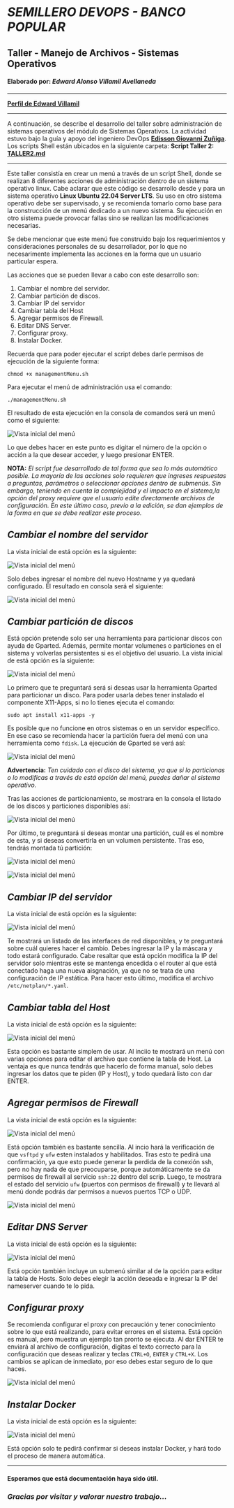 # ***SEMILLERO DEVOPS - BANCO POPULAR***
## **Taller - Manejo de Archivos - Sistemas Operativos**
#### **Elaborado por:** *Edward Alonso Villamil Avellaneda*
-------------

[**Perfil de Edward Villamil**](https://eavillamila.github.io/Personal-Profile-Edward-Villamil/)

-------------
A continuación, se describe el desarrollo del taller sobre administración de sistemas operativos del módulo de Sistemas Operativos. La actividad estuvo bajo la guía y apoyo del ingeniero DevOps [**Edisson Giovanni Zuñiga**](https://giovanemere.github.io/Edisson-Giovanni-Z-Lopez/). Los scripts Shell están ubicados en la siguiente carpeta:
**Script Taller 2:** [**TALLER2.md**](https://github.com/eavillamila/semilleroDevOps/tree/main/taller_so_2)

------------
Este taller consistía en crear un menú a través de un script Shell, donde se realizan 8 diferentes acciones de administración dentro de un sistema operativo linux. Cabe aclarar que este código se desarrollo desde y para un sistema operativo **Linux Ubuntu 22.04 Server LTS**. Su uso en otro sistema operativo debe ser supervisado, y se recomienda tomarlo como base para la construcción de un menú dedicado a un nuevo sistema. Su ejecución en otro sistema puede provocar fallas sino se realizan las modificaciones necesarias.

Se debe mencionar que este menú fue construido bajo los requerimientos y consideraciones personales de su desarrollador, por lo que no necesarimente implementa las acciones en la forma que un usuario particular espera.

Las acciones que se pueden llevar a cabo con este desarrollo son:

1. Cambiar el nombre del servidor.
2. Cambiar partición de discos.
3. Cambiar IP del servidor
4. Cambiar tabla del Host
5. Agregar permisos de Firewall.
6. Editar DNS Server.
7. Configurar proxy.
8. Instalar Docker.

Recuerda que para poder ejecutar el script debes darle permisos de ejecución de la siguiente forma:

    chmod +x managementMenu.sh

Para ejecutar el menú de administración usa el comando:

    ./managementMenu.sh

El resultado de esta ejecución en la consola de comandos será un menú como el siguiente:

![Vista inicial del menú](pictures/menu.jpg)

Lo que debes hacer en este punto es digitar el número de la opción o acción a la que desear acceder, y luego presionar ENTER.

**NOTA:** *El script fue desarrollado de tal forma que sea lo más automático posible. La mayoría de las acciones solo requieren que ingreses respuestas a preguntas, parámetros o seleccionar opciones dentro de submenús. Sin embargo, teniendo en cuenta la complejidad y el impacto en el sistema,la opción del proxy requiere que el usuario edite directamente archivos de configuración. En este último caso, previo a la edición, se dan ejemplos de la forma en que se debe realizar este proceso.*

## *Cambiar el nombre del servidor*
La vista inicial de está opción es la siguiente:

![Vista inicial del menú](pictures/option1.jpg)

Solo debes ingresar el nombre del nuevo Hostname y ya quedará configurado. El resultado en consola será el siguiente:

![Vista inicial del menú](pictures/option11.jpg)

## *Cambiar partición de discos*
Está opción pretende solo ser una herramienta para particionar discos con ayuda de Gparted. Además, permite montar volumenes o particiones en el sistema y volverlas persistentes si es el objetivo del usuario. La vista inicial de está opción es la siguiente:

![Vista inicial del menú](pictures/option2.jpg)

Lo primero que te preguntará será si deseas usar la herramienta Gparted para particionar un disco. Para poder usarla debes tener instalado el componente X11-Apps, si no lo tienes ejecuta el comando:

    sudo apt install x11-apps -y

Es posible que no funcione en otros sistemas o en un servidor específico. En ese caso se recomienda hacer la partición fuera del menú con una herramienta como `fdisk`. La ejecución de Gparted se verá así:

![Vista inicial del menú](pictures/option21.jpg)

**Advertencia:** *Ten cuidado con el disco del sistema, ya que si lo particionas o lo modificas a través de está opción del menú, puedes dañar el sistema operativo.*

Tras las acciones de particionamiento, se mostrara en la consola el listado de los discos y particiones disponibles así:

![Vista inicial del menú](pictures/option22.jpg)

Por último, te preguntará si deseas montar una partición, cuál es el nombre de esta, y si deseas convertirla en un volumen persistente. Tras eso, tendrás montada tú partición:

![Vista inicial del menú](pictures/option23.jpg)

![Vista inicial del menú](pictures/option24.jpg)

## *Cambiar IP del servidor*
La vista inicial de está opción es la siguiente:

![Vista inicial del menú](pictures/option3.jpg)

Te mostrará un listado de las interfaces de red disponibles, y te preguntará sobre cuál quieres hacer el cambio. Debes ingresar la IP y la máscara y todo estará configurado. Cabe resaltar que está opción modifica la IP del servidor solo mientras este se mantenga encedida o el router al que está conectado haga una nueva aisgnación, ya que no se trata de una configuración de IP estática. Para hacer esto último, modifica el archivo `/etc/netplan/*.yaml`.

## *Cambiar tabla del Host*
La vista inicial de está opción es la siguiente:

![Vista inicial del menú](pictures/option4.jpg)

Esta opción es bastante simplem de usar. Al inciio te mostrará un menú con varias opciones para editar el archivo que contiene la tabla de Host. La ventaja es que nunca tendrás que hacerlo de forma manual, solo debes ingresar los datos que te piden (IP y Host), y todo quedará listo con dar ENTER.

## *Agregar permisos de Firewall*
La vista inicial de está opción es la siguiente:

![Vista inicial del menú](pictures/option5.jpg)

Está opción también es bastante sencilla. Al incio hará la verificación de que `vsftpd` y `ufw` esten instalados y habilitados. Tras esto te pedirá una confirmación, ya que esto puede generar la perdida de la conexión ssh, pero no hay nada de que preocuparse, porque automáticamente se da permisos de firewall al servicio `ssh:22` dentro del scrip. Luego, te mostrara el estado del servicio `ufw` (puertos con permisos de firewall) y te llevará al menú donde podrás dar permisos a nuevos puertos TCP o UDP.

![Vista inicial del menú](pictures/option51.jpg)

## *Editar DNS Server*
La vista inicial de está opción es la siguiente:

![Vista inicial del menú](pictures/option6.jpg)

Está opción también incluye un submenú similar al de la opción para editar la tabla de Hosts. Solo debes elegir la acción deseada e ingresar la IP del nameserver cuando te lo pida.

## *Configurar proxy*
Se recomienda configurar el proxy con precaución y tener conocimiento sobre lo que está realizando, para evitar errores en el sistema. Está opción es manual, pero muestra un ejemplo tan pronto se ejecuta. Al dar ENTER te enviará al archivo de configuración, digitas el texto correcto para la configuración que deseas realizar y teclas `CTRL+O`, `ENTER` y `CTRL+X`. Los cambios se aplican de inmediato, por eso debes estar seguro de lo que haces.

![Vista inicial del menú](pictures/option7.jpg)

## *Instalar Docker*
La vista inicial de está opción es la siguiente:

![Vista inicial del menú](pictures/option8.jpg)

Está opción solo te pedirá confirmar si deseas instalar Docker, y hará todo el proceso de manera automática.

------
#### **Esperamos que está documentación haya sido útil.**
### ***Gracias por visitar y valorar nuestro trabajo...***